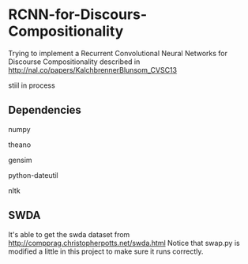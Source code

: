 # RCNN-for-Discours-Compositionality
Trying to implement a Recurrent Convolutional Neural Networks for Discourse Compositionality described in http://nal.co/papers/KalchbrennerBlunsom_CVSC13

stiil in process

## Dependencies
numpy

theano

gensim

python-dateutil

nltk

## SWDA
It's able to get the swda dataset from http://compprag.christopherpotts.net/swda.html
Notice that swap.py is modified a little in this project to make sure it runs correctly.


